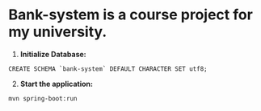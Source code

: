 # Bank-system is a course project for my university.


1. **Initialize Database:**
```
CREATE SCHEMA `bank-system` DEFAULT CHARACTER SET utf8;
```
2. **Start the application:**
```
mvn spring-boot:run
```

